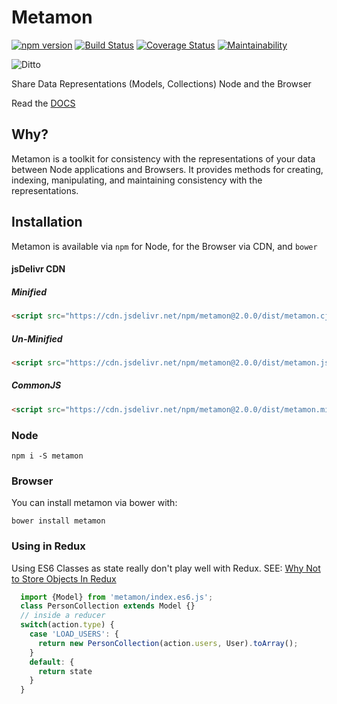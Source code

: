 Metamon
======

[![npm version](https://badge.fury.io/js/metamon.svg)](https://badge.fury.io/js/metamon) [![Build Status](https://travis-ci.org/JustinBeaudry/metamon.svg?branch=master)](https://travis-ci.org/JustinBeaudry/metamon) [![Coverage Status](https://coveralls.io/repos/github/JustinBeaudry/metamon/badge.svg?branch=master)](https://coveralls.io/github/JustinBeaudry/metamon?branch=master) [![Maintainability](https://api.codeclimate.com/v1/badges/8573b69add63f7c41c66/maintainability)](https://codeclimate.com/github/JustinBeaudry/metamon/maintainability) 

![Ditto](https://media.giphy.com/media/uQZTgSuGZMTHG/giphy.gif)

Share Data Representations (Models, Collections) Node and the Browser

Read the [DOCS](https://justinbeaudry.github.io/metamon/)

## Why?

Metamon is a toolkit for consistency with the representations of your data between Node applications and Browsers. 
It provides methods for creating, indexing, manipulating, and maintaining consistency with the representations. 

## Installation

Metamon is available via `npm` for Node, for the Browser via CDN, and `bower`

#### jsDelivr CDN
##### Minified
```html
<script src="https://cdn.jsdelivr.net/npm/metamon@2.0.0/dist/metamon.cjs.js" integrity="sha256-i1uYcaeoV21xNqcjFyXpSaaHRc5o7unpCi+lPHmntA4=" crossorigin="anonymous"></script>
```
##### Un-Minified
```html
<script src="https://cdn.jsdelivr.net/npm/metamon@2.0.0/dist/metamon.js" integrity="sha256-W0RVLgpssC2x6SaACzqDiIa1Xo1L6L1vVmawPO9+2lE=" crossorigin="anonymous"></script>
```
##### CommonJS
```html
<script src="https://cdn.jsdelivr.net/npm/metamon@2.0.0/dist/metamon.min.js" integrity="sha256-yrlSk0MzJQD8GU0I0MYXnPUxrJ5Jxs6FvvYLLvpfht8=" crossorigin="anonymous"></script>
```

### Node
```shell
npm i -S metamon
```

### Browser

You can install metamon via bower with:
```shell
bower install metamon
```

### Using in Redux

Using ES6 Classes as state really don't play well with Redux. SEE: [Why Not to Store Objects In Redux](https://medium.com/collaborne-engineering/why-not-to-store-objects-in-redux-7f41243020fc)

```javascript
  import {Model} from 'metamon/index.es6.js';
  class PersonCollection extends Model {}
  // inside a reducer
  switch(action.type) {
    case 'LOAD_USERS': {
      return new PersonCollection(action.users, User).toArray();
    }
    default: {
      return state
    }
  }
```
